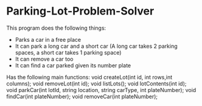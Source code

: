 # Parking-Lot-Problem-Solver

This program does the following things:
- Parks a car in a free place
- It can park a long car and a short car (A long car takes 2 parking spaces, a short car takes 1 parking space)
- It can remove a car too
- It can find a car parked given its number plate

Has the following main functions:
	void createLot(int id, int rows,int columns);
	void removeLot(int id);
	void listLots();
	void lotContents(int id);
	void parkCar(int lotId, string location, string carType, int plateNumber);
	void findCar(int plateNumber);
	void removeCar(int plateNumber);

